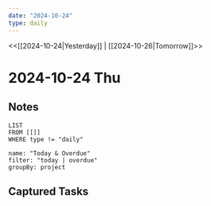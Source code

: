 ```yaml
---
date: "2024-10-24"
type: daily
---
```


<<[[2024-10-24|Yesterday]] | [[2024-10-26|Tomorrow]]>>

# 2024-10-24 Thu
## Notes
```dataview
LIST
FROM [[]]
WHERE type != "daily"
```

```todoist
name: "Today & Overdue"
filter: "today | overdue"
groupBy: project
```
## Captured Tasks
```tasks
```